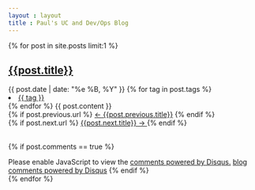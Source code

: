 ```yaml
---
layout : layout
title : Paul's UC and Dev/Ops Blog
---
```


{% for post in site.posts  limit:1 %}
<article>
  <div class="entry-container">
    <div class='entry'>
      <h2><a href="{{ post.url }}">{{post.title}}</a></h2>
      <span class="postdate">{{ post.date | date: "%e %B, %Y"  }}
        {% for tag in post.tags %}
          <li><a href="/tag/{{ tag }}">{{ tag }}</a></li>
        {% endfor %}
      </span>
      {{ post.content }}
    </div>
  </div>
  <div id="page-navigation"> 
    <div class="left"> {% if post.previous.url %} <a href="{{post.previous.url}}" title="Previous Post: {{post.previous.title}}">&larr; {{post.previous.title}}</a> {% endif %} </div> 
    <div class="right"> {% if post.next.url %} <a href="{{post.next.url}}" title="next Post: {{post.next.title}}">{{post.next.title}} &rarr; </a> {% endif %} </div> 
    <div class="clear">&nbsp;</div>
  </div> 

  {% if post.comments == true %}
  <div id="disqus_thread"></div>
  <script type="text/javascript">
    (function() {
      var dsq = document.createElement('script'); dsq.type = 'text/javascript'; dsq.async = true;
      dsq.src = 'http://paulvaillant.disqus.com/embed.js';
      (document.getElementsByTagName('head')[0] || document.getElementsByTagName('body')[0]).appendChild(dsq);
    })();
  </script>
  <noscript>Please enable JavaScript to view the <a href="http://disqus.com/?ref_noscript">comments powered by Disqus.</a></noscript>
  <a href="http://disqus.com" class="dsq-brlink">blog comments powered by <span class="logo-disqus">Disqus</span></a>
  {% endif %}
</article>
{% endfor %}
